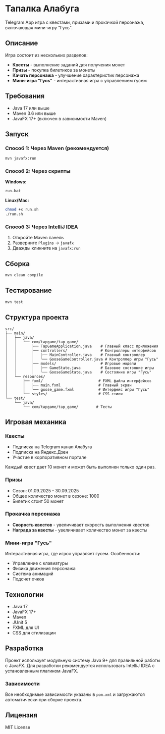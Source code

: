 # Тапалка Алабуга

Telegram App игра с квестами, призами и прокачкой персонажа, включающая мини-игру "Гусь".

## Описание

Игра состоит из нескольких разделов:
- **Квесты** - выполнение заданий для получения монет
- **Призы** - покупка билетиков за монеты
- **Качать персонажа** - улучшение характеристик персонажа
- **Мини-игра "Гусь"** - интерактивная игра с управлением гусем

## Требования

- Java 17 или выше
- Maven 3.6 или выше
- JavaFX 17+ (включен в зависимости Maven)

## Запуск

### Способ 1: Через Maven (рекомендуется)
```bash
mvn javafx:run
```

### Способ 2: Через скрипты
**Windows:**
```bash
run.bat
```

**Linux/Mac:**
```bash
chmod +x run.sh
./run.sh
```

### Способ 3: Через IntelliJ IDEA
1. Откройте Maven панель
2. Разверните `Plugins` → `javafx`
3. Дважды кликните на `javafx:run`

## Сборка

```bash
mvn clean compile
```

## Тестирование

```bash
mvn test
```

## Структура проекта

```
src/
├── main/
│   ├── java/
│   │   └── com/tapgame/tap_game/
│   │       ├── TapGameApplication.java    # Главный класс приложения
│   │       ├── controllers/               # Контроллеры интерфейсов
│   │       │   ├── MainController.java    # Главный контроллер
│   │       │   └── GooseGameController.java # Контроллер игры "Гусь"
│   │       ├── models/                    # Игровые модели
│   │       │   ├── GameState.java         # Базовое состояние игры
│   │       │   └── GooseGameState.java    # Состояние игры "Гусь"
│   └── resources/
│       ├── fxml/                         # FXML файлы интерфейсов
│       │   ├── main.fxml                 # Главный экран
│       │   └── goose_game.fxml           # Интерфейс игры "Гусь"
│       └── styles/                       # CSS стили
└── test/
    └── java/
        └── com/tapgame/tap_game/        # Тесты
```

## Игровая механика

### Квесты
- Подписка на Telegram канал Алабуга
- Подписка на Яндекс.Дзен  
- Участие в корпоративном портале

Каждый квест дает 10 монет и может быть выполнен только один раз.

### Призы
- Сезон: 01.09.2025 - 30.09.2025
- Общее количество монет в сезоне: 1000
- Билетик стоит 50 монет

### Прокачка персонажа
- **Скорость квестов** - увеличивает скорость выполнения квестов
- **Награда за квесты** - увеличивает количество монет за квесты

### Мини-игра "Гусь"
Интерактивная игра, где игрок управляет гусем. Особенности:
- Управление с клавиатуры
- Физика движения персонажа
- Система анимаций
- Подсчет очков

## Технологии

- Java 17
- JavaFX 17+
- Maven
- JUnit 5
- FXML для UI
- CSS для стилизации

## Разработка

Проект использует модульную систему Java 9+ для правильной работы с JavaFX. Для разработки рекомендуется использовать IntelliJ IDEA с установленным плагином JavaFX.

### Зависимости
Все необходимые зависимости указаны в `pom.xml` и загружаются автоматически при сборке проекта.

## Лицензия

MIT License
